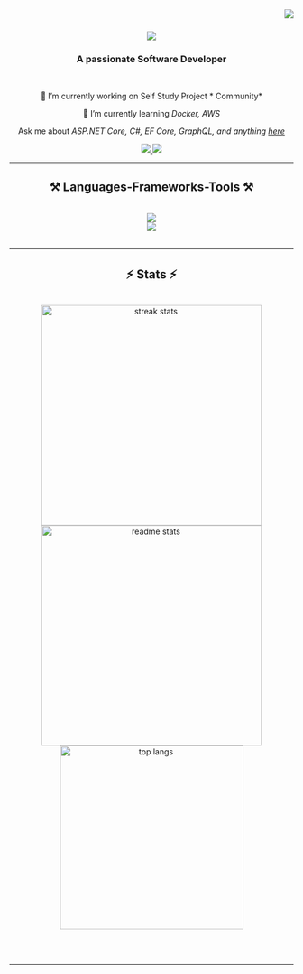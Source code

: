 <img align="right" src="https://visitor-badge.laobi.icu/badge?page_id=salesp07.salesp07" />

<h1 align="center">
    <img src="https://readme-typing-svg.herokuapp.com/?font=Righteous&size=35&center=true&vCenter=true&width=500&height=70&duration=4000&lines=Hi+There!+👋;+I'm+AMR!;" />
</h1>

<h3 align="center">A passionate Software Developer</h3>

<br/>

<div align="center">
 
 🔭 I’m currently working on Self Study Project * Community*

 🌱 I’m currently learning *Docker, AWS*

Ask me about *ASP.NET Core, C#, EF Core, GraphQL, and anything [here](https://github.com/issues)*



 </div>
 
<div align="center"> 
  <a href="mailto:amrmmlok@gmail.com">
    <img src="https://img.shields.io/badge/Gmail-333333?style=for-the-badge&logo=gmail&logoColor=red" />
  </a>
  <a href="https://www.linkedin.com/in/amr-el-mamlook-%F0%9F%87%B5%F0%9F%87%B8-578b7a1ba/" target="_blank">
    <img src="https://img.shields.io/badge/LinkedIn-0077B5?style=for-the-badge&logo=linkedin&logoColor=white" target="_blank" />
  </a>
</div>

 <hr/>
 
<h2 align="center">⚒ Languages-Frameworks-Tools ⚒</h2>
<br/>
<div align="center">
    <img src="https://skillicons.dev/icons?i=dotnet,java,go,javascript,typescript,mongodb,java,postgresql,redis,mysql,graphql,postman,azure,heroku" /><br>
    <img src="https://skillicons.dev/icons?i=react,bootstrap,html,css,vscode,github,figma,tailwind,git" />
</div>

<br/>
<hr/>

<h2 align="center">⚡ Stats ⚡</h2>
<br>
<div align=center>
  <img width=390 src="https://github-readme-streak-stats-salesp07.vercel.app/?user=Amrmamlook&theme=react" alt="streak stats"/>
  <img width=390 src="https://github-readme-stats-salesp07.vercel.app/api?username=Amrmamlook&count_private=true&show_icons=true&theme=react&rank_icon=github&border_radius=10" alt="readme stats" />
  <br/>
  <img width=325 align="center" src="https://github-readme-stats-salesp07.vercel.app/api/top-langs/?username=Amrmamlook&hide=HTML&langs_count=8&layout=compact&theme=react&border_radius=10&size_weight=0.5&count_weight=0.5&exclude_repo=github-readme-stats" alt="top langs" />
</div>

<br/><br/>

<hr/>

<br/>

